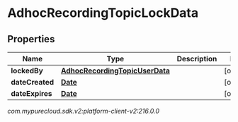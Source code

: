 # AdhocRecordingTopicLockData


## Properties

| Name | Type | Description | Notes |
| ------------ | ------------- | ------------- | ------------- |
| **lockedBy** | [**AdhocRecordingTopicUserData**](AdhocRecordingTopicUserData) |  |  [optional] |
| **dateCreated** | [**Date**](Date) |  |  [optional] |
| **dateExpires** | [**Date**](Date) |  |  [optional] |




_com.mypurecloud.sdk.v2:platform-client-v2:216.0.0_
